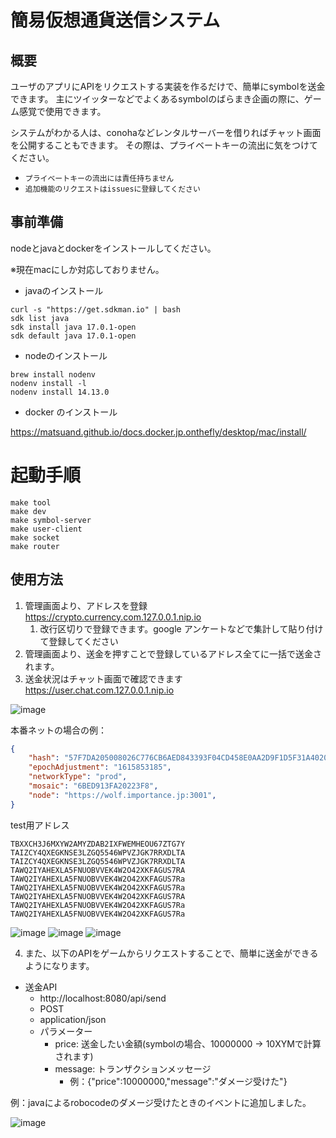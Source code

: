 # 簡易仮想通貨送信システム

## 概要

ユーザのアプリにAPIをリクエストする実装を作るだけで、簡単にsymbolを送金できます。
主にツイッターなどでよくあるsymbolのばらまき企画の際に、ゲーム感覚で使用できます。

システムがわかる人は、conohaなどレンタルサーバーを借りればチャット画面を公開することもできます。
その際は、プライベートキーの流出に気をつけてください。

 - `プライベートキーの流出には責任持ちません`
 - `追加機能のリクエストはissuesに登録してください`

## 事前準備

nodeとjavaとdockerをインストールしてください。

※現在macにしか対応しておりません。

 - javaのインストール

```
curl -s "https://get.sdkman.io" | bash
sdk list java 
sdk install java 17.0.1-open 
sdk default java 17.0.1-open
```

 - nodeのインストール

```
brew install nodenv
nodenv install -l
nodenv install 14.13.0
```

 - docker のインストール
 
 https://matsuand.github.io/docs.docker.jp.onthefly/desktop/mac/install/

# 起動手順

```shell
make tool
make dev
make symbol-server
make user-client
make socket
make router
```

## 使用方法

1. 管理画面より、アドレスを登録 https://crypto.currency.com.127.0.0.1.nip.io
   1. 改行区切りで登録できます。google アンケートなどで集計して貼り付けて登録してください
2. 管理画面より、送金を押すことで登録しているアドレス全てに一括で送金されます。
3. 送金状況はチャット画面で確認できます https://user.chat.com.127.0.0.1.nip.io

![image](https://user-images.githubusercontent.com/43595281/154271249-d3c6f6bf-4c43-412d-974f-3a691161c6c6.png)

本番ネットの場合の例：
```json
{
	"hash": "57F7DA205008026C776CB6AED843393F04CD458E0AA2D9F1D5F31A402072B2D6",
	"epochAdjustment": "1615853185",
	"networkType": "prod",
	"mosaic": "6BED913FA20223F8",
	"node": "https://wolf.importance.jp:3001",
}
```

test用アドレス
```
TBXXCH3J6MXYW2AMYZDAB2IXFWEMHEOU67ZTG7Y
TAIZCY4QXEGKNSE3LZGQ5546WPVZJGK7RRXDLTA	
TAIZCY4QXEGKNSE3LZGQ5546WPVZJGK7RRXDLTA	
TAWQ2IYAHEXLA5FNUOBVVEK4W2O42XKFAGUS7RA	
TAWQ2IYAHEXLA5FNUOBVVEK4W2O42XKFAGUS7Ra	
TAWQ2IYAHEXLA5FNUOBVVEK4W2O42XKFAGUS7Ra	
TAWQ2IYAHEXLA5FNUOBVVEK4W2O42XKFAGUS7RA	
TAWQ2IYAHEXLA5FNUOBVVEK4W2O42XKFAGUS7Ra	
TAWQ2IYAHEXLA5FNUOBVVEK4W2O42XKFAGUS7Ra
```

![image](https://user-images.githubusercontent.com/43595281/154271439-15c0bd8d-c4a9-4667-9bfa-5ab59007e97e.png)
![image](https://user-images.githubusercontent.com/43595281/154272233-7ea43499-5cd5-4233-b817-499d3ceadd72.png)
![image](https://user-images.githubusercontent.com/43595281/154272333-803fcb1d-9aa9-4341-aada-50fa9cb65ae9.png)

4. また、以下のAPIをゲームからリクエストすることで、簡単に送金ができるようになります。
- 送金API
    - http://localhost:8080/api/send
    - POST
    - application/json
    - パラメーター
        - price: 送金したい金額(symbolの場合、10000000 → 10XYMで計算されます)
        - message: トランザクションメッセージ
            - 例：{"price":10000000,"message":"ダメージ受けた"}

例：javaによるrobocodeのダメージ受けたときのイベントに追加しました。

![image](https://user-images.githubusercontent.com/43595281/154279449-f5e7b90e-6a49-4d5a-87b0-6dafa5b56494.png)
